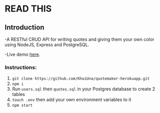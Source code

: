 # READ THIS

## Introduction
-A RESTful CRUD API for writing quotes and giving them your own color using NodeJS, Express and PostgreSQL.

-Live demo [here](https://khoiquotemaker.herokuapp.com/).

### Instructions:
1. `git clone https://github.com/KhoiUna/quotemaker-herokuapp.git`
2. `npm i`
3. Run `users.sql` then `quotes.sql` in your Postgres database to create 2 tables
4. `touch .env` then add your own environment variables to it
5. `npm start`
